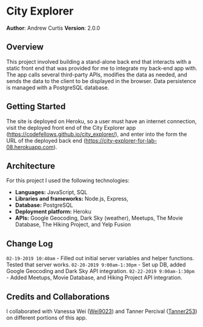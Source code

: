 # City Explorer

**Author**: Andrew Curtis
**Version**: 2.0.0

## Overview

This project involved building a stand-alone back end that interacts with a static front end that was provided for me to integrate my back-end app with. The app calls several third-party APIs, modifies the data as needed, and sends the data to the client to be displayed in the browser. Data persistence is managed with a PostgreSQL database.

## Getting Started

The site is deployed on Heroku, so a user must have an internet connection, visit the deployed front end of the City Explorer app (https://codefellows.github.io/city_explorer/), and enter into the form the URL of the deployed back end (https://city-explorer-for-lab-08.herokuapp.com).

## Architecture

For this project I used the following technologies: 

* **Languages:** JavaScript, SQL
* **Libraries and frameworks:** Node.js, Express, 
* **Database:** PostgreSQL
* **Deployment platform:** Heroku
* **APIs:** Google Geocoding, Dark Sky (weather), Meetups, The Movie Database, The Hiking Project, and Yelp Fusion

## Change Log

`02-19-2019 10:40am` - Filled out initial server variables and helper functions. Tested that server works.
`02-20-2019 9:00am-1:30pm` - Set up DB, added Google Geocoding and Dark Sky API integration.
`02-22-2019 9:00am-1:30pm` - Added Meetups, Movie Database, and Hiking Project API integration.

## Credits and Collaborations

I collaborated with Vanessa Wei ([Wei9023](https://github.com/Wei9023)) and Tanner Percival ([Tanner253](https://github.com/Tanner253)) on different portions of this app. 
